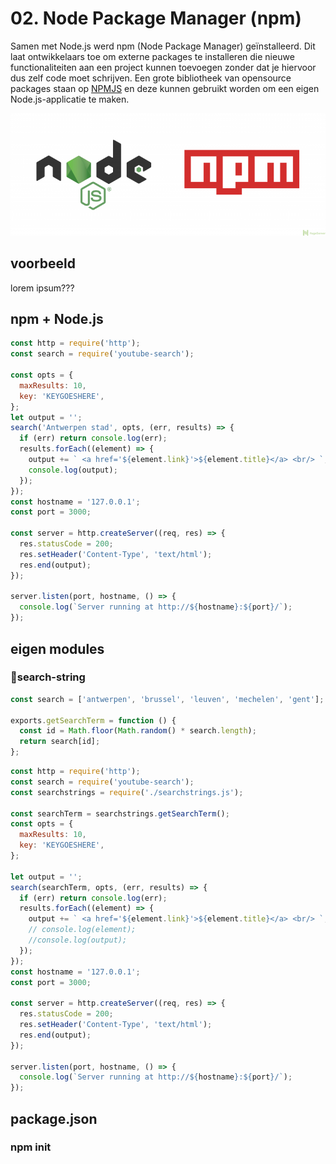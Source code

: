 # 02. Node Package Manager \(npm\)

Samen met Node.js werd npm \(Node Package Manager\) geïnstalleerd. Dit laat ontwikkelaars toe om externe packages te installeren die nieuwe functionaliteiten aan een project kunnen toevoegen zonder dat je hiervoor dus zelf code moet schrijven. Een grote bibliotheek van opensource packages staan op [NPMJS](https://www.npmjs.com/) en deze kunnen gebruikt worden om een eigen Node.js-applicatie te maken.

![](../.gitbook/assets/npm.png)

## voorbeeld

lorem ipsum???



## npm + Node.js

```javascript
const http = require('http');
const search = require('youtube-search');

const opts = {
  maxResults: 10,
  key: 'KEYGOESHERE',
};
let output = '';
search('Antwerpen stad', opts, (err, results) => {
  if (err) return console.log(err);
  results.forEach((element) => {
    output += ` <a href='${element.link}'>${element.title}</a> <br/> `;
    console.log(output);
  });
});
const hostname = '127.0.0.1';
const port = 3000;

const server = http.createServer((req, res) => {
  res.statusCode = 200;
  res.setHeader('Content-Type', 'text/html');
  res.end(output);
});

server.listen(port, hostname, () => {
  console.log(`Server running at http://${hostname}:${port}/`);
});
```



## eigen modules

### search-string

```javascript
const search = ['antwerpen', 'brussel', 'leuven', 'mechelen', 'gent'];

exports.getSearchTerm = function () {
  const id = Math.floor(Math.random() * search.length);
  return search[id];
};
```





```javascript
const http = require('http');
const search = require('youtube-search');
const searchstrings = require('./searchstrings.js');

const searchTerm = searchstrings.getSearchTerm();
const opts = {
  maxResults: 10,
  key: 'KEYGOESHERE',
};

let output = '';
search(searchTerm, opts, (err, results) => {
  if (err) return console.log(err);
  results.forEach((element) => {
    output += ` <a href='${element.link}'>${element.title}</a> <br/> `;
    // console.log(element);
    //console.log(output);
  });
});
const hostname = '127.0.0.1';
const port = 3000;

const server = http.createServer((req, res) => {
  res.statusCode = 200;
  res.setHeader('Content-Type', 'text/html');
  res.end(output);
});

server.listen(port, hostname, () => {
  console.log(`Server running at http://${hostname}:${port}/`);
});
```



## package.json

### npm init



